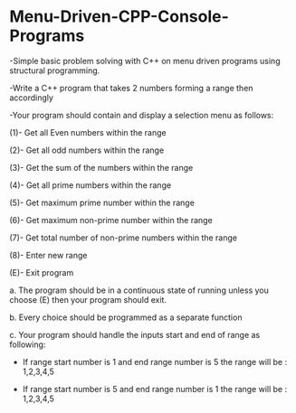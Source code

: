 # Menu-Driven-CPP-Console-Programs
-Simple basic problem solving with C++ on menu driven programs using structural programming.

-Write a C++ program that takes 2 numbers forming a range then accordingly

-Your program should contain and display a selection menu as follows:

(1)- Get all Even numbers within the range

(2)- Get all odd numbers within the range

(3)- Get the sum of the numbers within the range

(4)- Get all prime numbers within the range

(5)- Get maximum prime number within the range

(6)- Get maximum non-prime number within the range

(7)- Get total number of non-prime numbers within the range

(8)- Enter new range

(E)- Exit program

a. The program should be in a continuous state of running unless you choose (E) then your program should exit.

b. Every choice should be programmed as a separate function

c. Your program should handle the inputs start and end of range as following:

- If range start number is 1 and end range number is 5 the range will be : 1,2,3,4,5

- If range start number is 5 and end range number is 1 the range will be : 1,2,3,4,5
